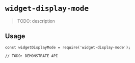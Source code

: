 # `widget-display-mode`

> TODO: description

## Usage

```
const widgetDisplayMode = require('widget-display-mode');

// TODO: DEMONSTRATE API
```
